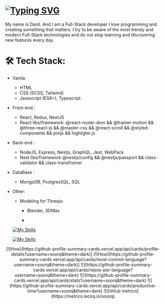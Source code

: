 # [![Typing SVG](https://readme-typing-svg.herokuapp.com?font=Fira+Code&size=21&pause=1002&random=true&width=318&height=30&lines=Hi+everyone%F0%9F%91%8B)](https://git.io/typing-svg)
My name is Danil. And I am a Full-Stack developer
I love programming and creating something that matters. I try to be aware of the most trendy and modern Full-Stack technologies and do not stop learning and discovering new features every day.

# 🛠 Tech Stack:
- Vanila:
  * HTML
  * CSS (SCSS, Tailwind)
  * Javascript (ES6+), Typescript.

- Front-end :
  * React, Redux, NextJS 
  * React libs/framework: @react-router-dom && @framer-motion && @three-react-js && @master-css && @react-scroll && @styled-components && pixijs && highligter.js

- Back-end :
  * NodeJS, Express, Nestjs, GraphQL, Jest, WebPack
  * Nest libs/framework @nestjs/config && @nestjs/passport && class-validator && class-transfromer

- DataBase :
  * MongoDB, PostgresSQL, SQL

- Other:
  * Modeling for Threejs:
    * Blender, 3DMax
   
    * 
  [![My Skills](https://skillicons.dev/icons?i=html,css,sass,tailwind,js,ts,jquery,vite,webpack,react,redux,nextjs,threejs,styledcomponents,nodejs,nestjs,express,jest,graphql,prisma,mongodb,mysql,postgres,docker,figma,postman&theme=dark)](https://skillicons.dev)

  [![My Skills](https://skillicons.dev/icons?i=git,github,vscode,visualstudio,idea,blender,codepen)](https://skillicons.dev)


<div align="center">
 [![How](https://github-profile-summary-cards.vercel.app/api/cards/profile-details?username=soorq&theme=dark)]
 [![How](https://github-profile-summary-cards.vercel.app/api/cards/most-commit-language?username=soorq&theme=dark)] ![](https://github-profile-summary-cards.vercel.app/api/cards/repos-per-language?username=soorq&theme=dark)
 ![](https://github-profile-summary-cards.vercel.app/api/cards/stats?username=soorq&theme=dark) ![](https://github-profile-summary-cards.vercel.app/api/cards/productive-time?username=soorq&theme=dark)
 ![GitHub metrics](https://metrics.lecoq.io/soorq)  
</div>
